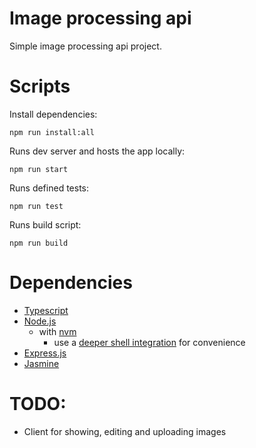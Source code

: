 # Image processing api

Simple image processing api project.

# Scripts

Install dependencies:

```
npm run install:all
```

Runs dev server and hosts the app locally:

```
npm run start
```

Runs defined tests:

```
npm run test
```

Runs build script:

```
npm run build
```

# Dependencies

- [Typescript](https://www.typescriptlang.org/docs/)
- [Node.js](https://nodejs.dev/)
  - with [nvm](https://github.com/nvm-sh/nvm)
    - use a [deeper shell integration](https://github.com/nvm-sh/nvm#zsh) for convenience
- [Express.js](https://expressjs.com/)
- [Jasmine](https://jasmine.github.io/pages/docs_home.html)

# TODO:

- Client for showing, editing and uploading images
